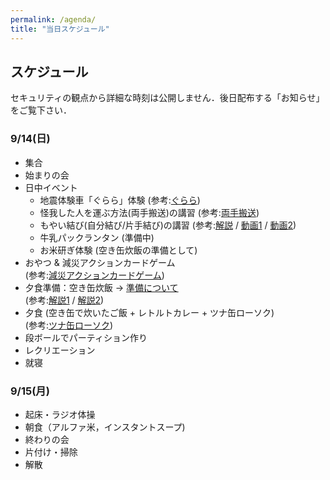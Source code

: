 ```yaml
---
permalink: /agenda/
title: "当日スケジュール"
---
```

## スケジュール 
セキュリティの観点から詳細な時刻は公開しません．後日配布する「お知らせ」をご覧下さい．
### 9/14(日)
- 集合
- 始まりの会
- 日中イベント
  - 地震体験車「ぐらら」体験 (参考:[ぐらら](http://www.city.sendai.jp/gensaisuishin/kurashi/anzen/saigaitaisaku/jishintsunami/taiken.html))
  - 怪我した人を運ぶ方法(両手搬送)の講習 (参考:[両手搬送](https://www.youtube.com/watch?v=1h4N92cgf_c))
  - もやい結び(自分結び/片手結び)の講習 (参考:[解説](http://www.ichikawa6.com/info/scouts_word/ma/post_91.html) /
  [動画1](https://youtu.be/A5De9sxfIPg) / [動画2](https://www.youtube.com/watch?v=U6h7KdvmK-I))
  - 牛乳パックランタン (準備中)
  - お米研ぎ体験 (空き缶炊飯の準備として)
- おやつ & 減災アクションカードゲーム  
  (参考:[減災アクションカードゲーム](https://www.tohoku.u-coop.or.jp/shopping/goods/#tab-tohoku))
- 夕食準備：空き缶炊飯 → [準備について](https://n-minami2014.github.io/bsc2019/お知らせ/post-akikan/)  
  (参考:[解説1](https://www.mkj.or.jp/media/files/pdf/sabameshi.pdf) / [解説2](https://esse-online.jp/trend/113847))
- 夕食 (空き缶で炊いたご飯 + レトルトカレー + ツナ缶ローソク)  
  (参考:[ツナ缶ローソク](https://sonaeru.jp/goods/handiwork/groceries/g-8/))
- 段ボールでパーティション作り
- レクリエーション
- 就寝

### 9/15(月)
- 起床・ラジオ体操
- 朝食（アルファ米，インスタントスープ)
- 終わりの会
- 片付け・掃除
- 解散

